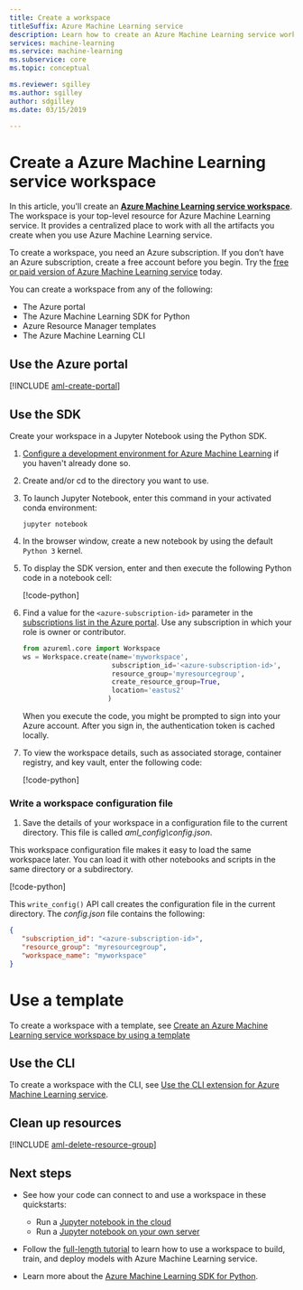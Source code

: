 ```yaml
---
title: Create a workspace
titleSuffix: Azure Machine Learning service
description: Learn how to create an Azure Machine Learning service workspace 
services: machine-learning
ms.service: machine-learning
ms.subservice: core
ms.topic: conceptual

ms.reviewer: sgilley
ms.author: sgilley
author: sdgilley
ms.date: 03/15/2019

---
```


# Create a Azure Machine Learning service workspace

In this article, you'll create an [**Azure Machine Learning service workspace**](concept-azure-machine-learning-architecture.md#workspace).  The workspace is your top-level resource for Azure Machine Learning service. It provides a centralized place to work with all the artifacts you create when you use Azure Machine Learning service.

To create a workspace, you need an Azure subscription. If you don’t have an Azure subscription, create a free account before you begin. Try the [free or paid version of Azure Machine Learning service](http://aka.ms/AMLFree) today.

You can create a workspace from any of the following:

* The Azure portal
* The Azure Machine Learning SDK for Python
* Azure Resource Manager templates
* The Azure Machine Learning CLI

## <a name="portal"></a> Use the Azure portal

[!INCLUDE [aml-create-portal](../../../includes/aml-create-in-portal.md)]

## <a name="sdk"></a> Use the SDK

Create your workspace in a Jupyter Notebook using the Python SDK.  

1. [Configure a development environment for Azure Machine Learning](how-to-configure-environment.md) if you haven't already done so.

1. Create and/or cd to the directory you want to use.

1. To launch Jupyter Notebook, enter this command in your activated conda environment:

    ```shell
    jupyter notebook
    ```

1. In the browser window, create a new notebook by using the default `Python 3` kernel. 

1. To display the SDK version, enter and then execute the following Python code in a notebook cell:

   [!code-python[](~/aml-sdk-samples/ignore/doc-qa/quickstart-create-workspace-with-python/quickstart.py?name=import)]

1. Find a value for the `<azure-subscription-id>` parameter in the [subscriptions list in the Azure portal](https://ms.portal.azure.com/#blade/Microsoft_Azure_Billing/SubscriptionsBlade). Use any subscription in which your role is owner or contributor.

   ```python
   from azureml.core import Workspace
   ws = Workspace.create(name='myworkspace',
                         subscription_id='<azure-subscription-id>',	
                         resource_group='myresourcegroup',
                         create_resource_group=True,
                         location='eastus2' 
                        )
   ```

   When you execute the code, you might be prompted to sign into your Azure account. After you sign in, the authentication token is cached locally.

1. To view the workspace details, such as associated storage, container registry, and key vault, enter the following code:

    [!code-python[](~/aml-sdk-samples/ignore/doc-qa/quickstart-create-workspace-with-python/quickstart.py?name=getDetails)]

### Write a workspace configuration file

1. Save the details of your workspace in a configuration file to the current directory. This file is called *aml_config\config.json*.  

 This workspace configuration file makes it easy to load the same workspace later. You can load it with other notebooks and scripts in the same directory or a subdirectory.  

[!code-python[](~/aml-sdk-samples/ignore/doc-qa/quickstart-create-workspace-with-python/quickstart.py?name=writeConfig)]

 This `write_config()` API call creates the configuration file in the current directory. The *config.json* file contains the following:

 ```json
 {
    "subscription_id": "<azure-subscription-id>",
    "resource_group": "myresourcegroup",
    "workspace_name": "myworkspace"
 }
 ```

# Use a template

To create a workspace with a template, see [Create an Azure Machine Learning service workspace by using a template](how-to-create-workspace-template.md)

## Use the CLI

To create a workspace with the CLI, see [Use the CLI extension for Azure Machine Learning service](reference-azure-machine-learning-cli.md).

## Clean up resources 

[!INCLUDE [aml-delete-resource-group](../../../includes/aml-delete-resource-group.md)]

## Next steps

* See how your code can connect to and use a workspace in these quickstarts:

    * Run a [Jupyter notebook in the cloud](quickstart-get-started.md)
    * Run a [Jupyter notebook on your own server](quickstart-create-workspace-with-python.md)

* Follow the [full-length tutorial](tutorial-train-models-with-aml.md) to learn how to use a workspace to build, train, and deploy models with Azure Machine Learning service.

* Learn more about the [Azure Machine Learning SDK for Python](https://aka.ms/aml-sdk).
